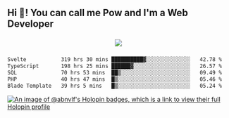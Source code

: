<h2 align="left">Hi 👋! You can call me Pow and I'm a Web Developer</h2>

###

<div align="center">
  <img src="https://profile-counter.glitch.me/abnvlf/count.svg?"  />
</div>

###

<!--START_SECTION:waka-->

```txt
Svelte           319 hrs 30 mins ██████████▓░░░░░░░░░░░░░░   42.78 %
TypeScript       198 hrs 25 mins ██████▓░░░░░░░░░░░░░░░░░░   26.57 %
SQL              70 hrs 53 mins  ██▒░░░░░░░░░░░░░░░░░░░░░░   09.49 %
PHP              40 hrs 47 mins  █▒░░░░░░░░░░░░░░░░░░░░░░░   05.46 %
Blade Template   39 hrs 5 mins   █▒░░░░░░░░░░░░░░░░░░░░░░░   05.24 %
```

<!--END_SECTION:waka-->
<!-- <img src="https://raw.githubusercontent.com/abnvlf/abnvlf/output/snake.svg" alt="Snake animation" /> -->

<!-- <a href="https://open.spotify.com/user/31py3qwahsl76foqwc5f55butple">
  <img src="https://spotify-recently-played-readme.vercel.app/api?user=31py3qwahsl76foqwc5f55butple&count=5&unique=false" alt="Spotify recently played"  />
</a> -->

[![An image of @abnvlf's Holopin badges, which is a link to view their full Holopin profile](https://holopin.me/abnvlf)](https://holopin.io/@abnvlf)

###
